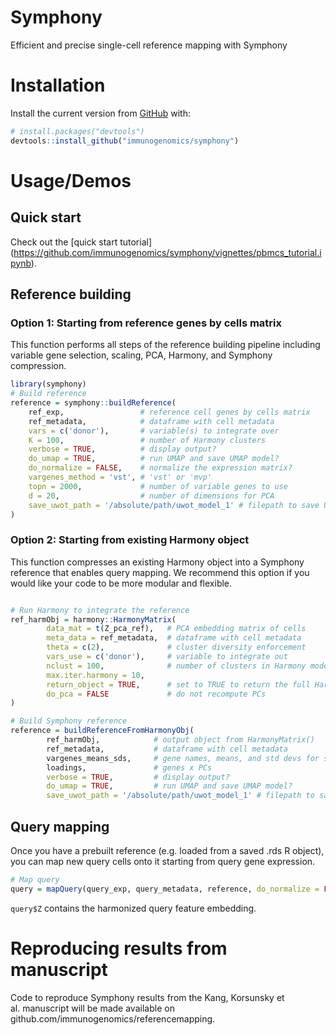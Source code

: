 
<!-- README.md is generated from README.Rmd. Please edit that file -->

# Symphony

<!-- badges: start -->

<!-- badges: end -->

Efficient and precise single-cell reference mapping with Symphony

# Installation

Install the current version from [GitHub](https://github.com/) with:

``` r
# install.packages("devtools")
devtools::install_github("immunogenomics/symphony")
```

# Usage/Demos

## Quick start

Check out the \[quick start tutorial\]
(<https://github.com/immunogenomics/symphony/vignettes/pbmcs_tutorial.ipynb>).

## Reference building

### Option 1: Starting from reference genes by cells matrix

This function performs all steps of the reference building pipeline
including variable gene selection, scaling, PCA, Harmony, and Symphony
compression.

``` r
library(symphony)
# Build reference
reference = symphony::buildReference(
    ref_exp,                 # reference cell genes by cells matrix
    ref_metadata,            # dataframe with cell metadata
    vars = c('donor'),       # variable(s) to integrate over
    K = 100,                 # number of Harmony clusters
    verbose = TRUE,          # display output?
    do_umap = TRUE,          # run UMAP and save UMAP model?
    do_normalize = FALSE,    # normalize the expression matrix?
    vargenes_method = 'vst', # 'vst' or 'mvp'
    topn = 2000,             # number of variable genes to use
    d = 20,                  # number of dimensions for PCA
    save_uwot_path = '/absolute/path/uwot_model_1' # filepath to save UMAP model
)
```

### Option 2: Starting from existing Harmony object

This function compresses an existing Harmony object into a Symphony
reference that enables query mapping. We recommend this option if you
would like your code to be more modular and flexible.

``` r

# Run Harmony to integrate the reference
ref_harmObj = harmony::HarmonyMatrix(
        data_mat = t(Z_pca_ref),   # PCA embedding matrix of cells
        meta_data = ref_metadata,  # dataframe with cell metadata
        theta = c(2),              # cluster diversity enforcement
        vars_use = c('donor'),     # variable to integrate out
        nclust = 100,              # number of clusters in Harmony model
        max.iter.harmony = 10,
        return_object = TRUE,      # set to TRUE to return the full Harmony object
        do_pca = FALSE             # do not recompute PCs
)

# Build Symphony reference
reference = buildReferenceFromHarmonyObj(
        ref_harmObj,            # output object from HarmonyMatrix()
        ref_metadata,           # dataframe with cell metadata
        vargenes_means_sds,     # gene names, means, and std devs for scaling
        loadings,               # genes x PCs
        verbose = TRUE,         # display output?
        do_umap = TRUE,         # run UMAP and save UMAP model?
        save_uwot_path = '/absolute/path/uwot_model_1' # filepath to save UMAP model)
```

## Query mapping

Once you have a prebuilt reference (e.g. loaded from a saved .rds R
object), you can map new query cells onto it starting from query gene
expression.

``` r
# Map query
query = mapQuery(query_exp, query_metadata, reference, do_normalize = FALSE)
```

`query$Z` contains the harmonized query feature embedding.

# Reproducing results from manuscript

Code to reproduce Symphony results from the Kang, Korsunsky et
al. manuscript will be made available on
github.com/immunogenomics/referencemapping.

